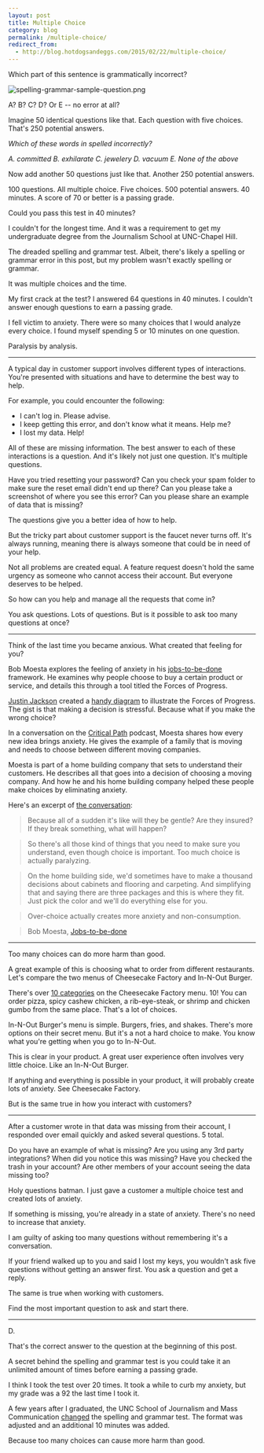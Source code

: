 ```yaml
---
layout: post
title: Multiple Choice  
category: blog
permalink: /multiple-choice/
redirect_from:
  - http://blog.hotdogsandeggs.com/2015/02/22/multiple-choice/
---
```

Which part of this sentence is grammatically incorrect? 

![spelling-grammar-sample-question.png](https://draftin.com:443/images/26396?token=MG17dtfTJORKMOP4rnW-My9dVx1qyt1bThXViC6ilWY8kbUkMMwxZQnpMzQa2asNhLuqF_DZjTYBkH9gr3yezj0) 

A? B? C? D? Or E -- no error at all? 

Imagine 50 identical questions like that. Each question with five choices. That's 250 potential answers. 

*Which of these words in spelled incorrectly?*

*A. committed
B. exhilarate 
C. jewelery
D. vacuum
E. None of the above*

Now add another 50 questions just like that. Another 250 potential answers. 

100 questions. All multiple choice. Five choices. 500 potential answers. 40 minutes. A score of 70 or better is a passing grade. 

Could you pass this test in 40 minutes?  

I couldn't for the longest time. And it was a requirement to get my undergraduate degree from the Journalism School at UNC-Chapel Hill. 

The dreaded spelling and grammar test. Albeit, there's likely a spelling or grammar error in this post, but my problem wasn't exactly spelling or grammar. 

It was multiple choices and the time. 

My first crack at the test? I answered 64 questions in 40 minutes. I couldn't answer enough questions to earn a passing grade. 

I fell victim to anxiety. There were so many choices that I would analyze every choice. I found myself spending 5 or 10 minutes on one question.  

Paralysis by analysis. 

* * * 

A typical day in customer support involves different types of interactions. You're presented with situations and have to determine the best way to help. 

For example, you could encounter the following: 

* I can't log in. Please advise. 
* I keep getting this error, and don't know what it means. Help me? 
* I lost my data. Help!

All of these are missing information. The best answer to each of these interactions is a question. And it's likely not just one question. It's multiple questions. 

Have you tried resetting your password? Can you check your spam folder to make sure the reset email didn't end up there? Can you please take a screenshot of where you see this error? Can you please share an example of data that is missing? 

The questions give you a better idea of how to help. 

But the tricky part about customer support is the faucet never turns off. It's always running, meaning there is always someone that could be in need of your help. 

Not all problems are created equal. A feature request doesn't hold the same urgency as someone who cannot access their account. But everyone deserves to be helped. 

So how can you help and manage all the requests that come in? 

You ask questions. Lots of questions. But is it possible to ask too many questions at once?

* * * 

Think of the last time you became anxious. What created that feeling for you? 

Bob Moesta explores the feeling of anxiety in his [jobs-to-be-done](http://shapeandsound.com/a-beginners-guide-to-the-jobs-to-be-done-framework/) framework. He examines why people choose to buy a certain product or service, and details this through a tool titled the Forces of Progress.

[Justin Jackson](http://justinjackson.ca/) created a [handy diagram](http://justinjackson.ca/wp-content/uploads/2014/10/jtbd-forces-diagram-1024x793.png) to illustrate the Forces of Progress. The gist is that making a decision is stressful. Because what if you make the wrong choice? 

In a conversation on the [Critical Path](http://5by5.tv/criticalpath/19) podcast, Moesta shares how every new idea brings anxiety. He gives the example of a family that is moving and needs to choose between different moving companies.  

Moesta is part of a home building company that sets to understand their customers. He describes all that goes into a decision of choosing a moving company. And how he and his home building company helped these people make choices by eliminating anxiety. 

Here's an excerpt of [the conversation](http://people.hotdogsandeggs.com/2014/09/16/bob-moesta/): 

> Because all of a sudden it's like will they be gentle? Are they insured? If they break something, what will happen?

> So there's all those kind of things that you need to make sure you understand, even though choice is important. Too much choice is actually paralyzing.

> On the home building side, we'd sometimes have to make a thousand decisions about cabinets and flooring and carpeting. And simplifying that and saying there are three packages and this is where they fit. Just pick the color and we'll do everything else for you.

> Over-choice actually creates more anxiety and non-consumption.

> Bob Moesta, [Jobs-to-be-done](http://people.hotdogsandeggs.com/2014/09/16/bob-moesta/)

* * * 

Too many choices can do more harm than good. 

A great example of this is choosing what to order from different restaurants. Let's compare the two menus of Cheesecake Factory and In-N-Out Burger. 

There's over [10 categories](http://www.thecheesecakefactory.com/menu/) on the Cheesecake Factory menu. 10! You can order pizza, spicy cashew chicken, a rib-eye-steak, or shrimp and chicken gumbo from the same place. That's a lot of choices. 

In-N-Out Burger's menu is simple. Burgers, fries, and shakes. There's more options on their secret menu. But it's a not a hard choice to make. You know what you're getting when you go to In-N-Out. 

This is clear in your product. A great user experience often involves very little choice. Like an In-N-Out Burger. 

If anything and everything is possible in your product, it will probably create lots of anxiety. See Cheesecake Factory. 

But is the same true in how you interact with customers? 

* * * 

After a customer wrote in that data was missing from their account, I responded over email quickly and asked several questions. 5 total. 

Do you have an example of what is missing? Are you using any 3rd party integrations? When did you notice this was missing? Have you checked the trash in your account? Are other members of your account seeing the data missing too? 

Holy questions batman. I just gave a customer a multiple choice test and created lots of anxiety. 

If something is missing, you're already in a state of anxiety. There's no need to increase that anxiety. 

I am guilty of asking too many questions without remembering it's a conversation. 

If your friend walked up to you and said I lost my keys, you wouldn't ask five questions without getting an answer first. You ask a question and get a reply. 

The same is true when working with customers.

Find the most important question to ask and start there. 

* * * 

D. 

That's the correct answer to the question at the beginning of this post. 

A secret behind the spelling and grammar test is you could take it an unlimited amount of times before earning a passing grade. 

I think I took the test over 20 times. It took a while to curb my anxiety, but my grade was a 92 the last time I took it. 

A few years after I graduated, the UNC School of Journalism and Mass Communication [changed](http://www.jomc.unc.edu/spellinggrammar) the spelling and grammar test. The format was adjusted and an additional 10 minutes was added. 

Because too many choices can cause more harm than good. 






